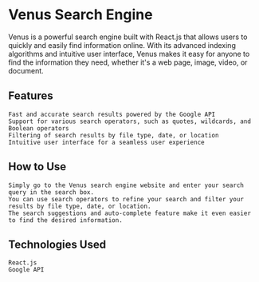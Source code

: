 # Venus Search Engine

Venus is a powerful search engine built with React.js that allows users to quickly and easily find information online. With its advanced indexing algorithms and intuitive user interface, Venus makes it easy for anyone to find the information they need, whether it's a web page, image, video, or document.

## Features

    Fast and accurate search results powered by the Google API
    Support for various search operators, such as quotes, wildcards, and Boolean operators
    Filtering of search results by file type, date, or location
    Intuitive user interface for a seamless user experience

## How to Use

    Simply go to the Venus search engine website and enter your search query in the search box.
    You can use search operators to refine your search and filter your results by file type, date, or location.
    The search suggestions and auto-complete feature make it even easier to find the desired information.

## Technologies Used

    React.js
    Google API


